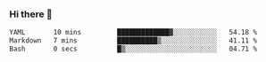 ### Hi there 👋

<!--
**urzz/urzz** is a ✨ _special_ ✨ repository because its `README.md` (this file) appears on your GitHub profile.

Here are some ideas to get you started:

- 🔭 I’m currently working on ...
- 🌱 I’m currently learning ...
- 👯 I’m looking to collaborate on ...
- 🤔 I’m looking for help with ...
- 💬 Ask me about ...
- 📫 How to reach me: ...
- 😄 Pronouns: ...
- ⚡ Fun fact: ...
-->

<!--START_SECTION:waka-->

```txt
YAML       10 mins         █████████████▓░░░░░░░░░░░   54.18 %
Markdown   7 mins          ██████████▒░░░░░░░░░░░░░░   41.11 %
Bash       0 secs          █▒░░░░░░░░░░░░░░░░░░░░░░░   04.71 %
```

<!--END_SECTION:waka-->
